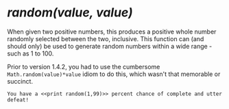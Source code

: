 # *random(value, value)*

When given two positive numbers, this produces a positive whole number randomly selected between the two, inclusive. This function can (and should only) be used to generate random numbers within a wide range - such as 1 to 100.

Prior to version 1.4.2, you had to use the cumbersome `Math.random(value)*value` idiom to do this, which wasn't that memorable or succinct.

```twee
You have a <<print random(1,99)>> percent chance of complete and utter defeat!
```
